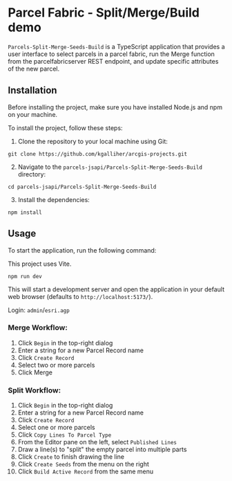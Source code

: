 # Parcel Fabric - Split/Merge/Build demo

`Parcels-Split-Merge-Seeds-Build` is a TypeScript application that provides a user interface to select parcels in a parcel fabric, run the Merge function from the parcelfabricserver REST endpoint, and update specific attributes of the new parcel.

## Installation

Before installing the project, make sure you have installed Node.js and npm on your machine.

To install the project, follow these steps:

1. Clone the repository to your local machine using Git:

```
git clone https://github.com/kgalliher/arcgis-projects.git
```

2. Navigate to the `parcels-jsapi/Parcels-Split-Merge-Seeds-Build` directory:

```
cd parcels-jsapi/Parcels-Split-Merge-Seeds-Build
```

3. Install the dependencies:

```
npm install
```

## Usage

To start the application, run the following command:

This project uses Vite.

```
npm run dev
```

This will start a development server and open the application in your default web browser (defaults to `http://localhost:5173/`). 

Login:  `admin`/`esri.agp`


### Merge Workflow:
1. Click `Begin` in the top-right dialog
2. Enter a string for a new Parcel Record name
3. Click `Create Record`
4. Select two or more parcels
5. Click Merge

### Split Workflow:
1. Click `Begin` in the top-right dialog
2. Enter a string for a new Parcel Record name
3. Click `Create Record`
4. Select one or more parcels
5. Click `Copy Lines To Parcel Type`
6. From the Editor pane on the left, select `Published Lines`
7. Draw a line(s) to "split" the empty parcel into multiple parts
8. Click `Create` to finish drawing the line
9. Click `Create Seeds` from the menu on the right
10. Click `Build Active Record` from the same menu